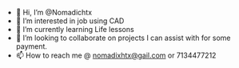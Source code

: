- 👋 Hi, I’m @Nomadichtx
- 👀 I’m interested in job using CAD
- 🌱 I’m currently learning Life lessons
- 💞️ I’m looking to collaborate on projects I can assist with for some payment.
- 📫 How to reach me @ nomadixhtx@gail.com or 7134477212

<!---
Nomadichtx/Nomadichtx is a ✨ special ✨ repository because its `README.md` (this file) appears on your GitHub profile.
You can click the Preview link to take a look at your changes.
--->
